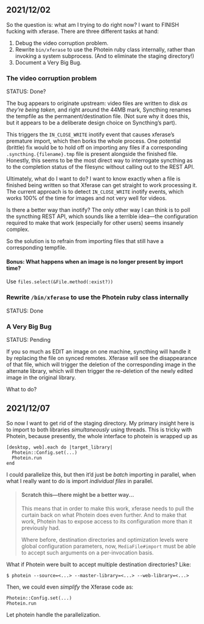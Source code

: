 2021/12/02
----------

So the question is: what am I trying to do right now?
I want to FINISH fucking with xferase. There are three different tasks at hand:

1. Debug the video corruption problem.
2. Rewrite `bin/xferase` to use the Photein ruby class internally,
   rather than invoking a system subprocess. (And to eliminate the staging
   directory!)
3. Document a Very Big Bug.

### The video corruption problem

STATUS: Done?

The bug appears to originate upstream: video files are written to disk _as
they’re being taken,_ and right around the 44MB mark, Syncthing renames the
tempfile as the permanent/destination file. (Not sure why it does this, but it
appears to be a deliberate design choice on Syncthing’s part).

This triggers the `IN_CLOSE_WRITE` inotify event that causes xferase’s
premature import, which then borks the whole process. One potential (brittle)
fix would be to hold off on importing any files if a corresponding
`.syncthing.{filename}.tmp` file is present alongside the finished file.
Honestly, this seems to be the most direct way to interrogate syncthing as to
the completion status of the filesync without calling out to the REST API.

Ultimately, what do I want to do? I want to know exactly when a file is
finished being written so that Xferase can get straight to work processing
it. The current approach is to detect `IN_CLOSE_WRITE` inotify events, which
works 100% of the time for images and not very well for videos.

Is there a better way than inotify? The only other way I can think is to poll
the syncthing REST API, which sounds like a terrible idea—the configuration
required to make that work (especially for other users) seems insanely
complex.

So the solution is to refrain from importing files that still have a
corresponding tempfile.

#### Bonus: What happens when an image is no longer present by import time?

Use `files.select(&File.method(:exist?))`

### Rewrite `/bin/xferase` to use the Photein ruby class internally

STATUS: Done

### A Very Big Bug

STATUS: Pending

If you so much as EDIT an image on one machine, syncthing will handle it by
replacing the file on synced remotes. Xferase will see the disappearance of
that file, which will trigger the deletion of the corresponding image in the
alternate library, which will then trigger the re-deletion of the newly edited
image in the original library.

What to do?

2021/12/07
----------

So now I want to get rid of the staging directory. My primary insight here is
to import to both libraries _simultaneously_ using threads. This is tricky
with Photein, because presently, the whole interface to photein is wrapped up
as

    [desktop, web].each do |target_library|
      Photein::Config.set(...)
      Photein.run
    end

I could parallelize this, but then it’d just be _batch_ importing in parallel,
when what I really want to do is import _individual files_ in parallel.

> #### Scratch this—there might be a better way...
>
> This means that in order to make this work, xferase needs to pull the curtain
> back on what Photein does even further. And to make that work, Photein has to
> expose access to its configuration more than it previously had.
> 
> Where before, destination directories and optimization levels were global
> configuration parameters, now, `MediaFile#import` must be able to accept such
> arguments on a per-invocation basis.

What if Photein were built to accept multiple destination directories? Like:

    $ photein --source=<...> --master-library=<...> --web-library=<...>

Then, we could even _simplify_ the Xferase code as:

    Photein::Config.set(...)
    Photein.run

Let photein handle the parallelization.
